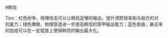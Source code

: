 #韩信

Tips：红色纷争，物理攻击可以让韩信足够的输出，提升清野效率和与敌方的对抗能力；绿色鹰眼，物理穿透进一步提高韩信的穿甲输出能力；蓝色兽痕，暴击率的加成可以在一定程度上使得韩信的输出最大化。
